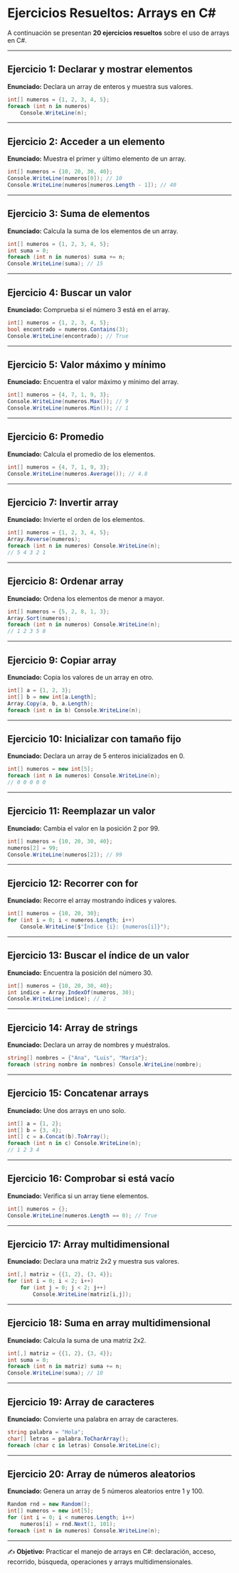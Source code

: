 # Ejercicios Resueltos: Arrays en C#

A continuación se presentan **20 ejercicios resueltos** sobre el uso de arrays en C#.

---

## Ejercicio 1: Declarar y mostrar elementos
**Enunciado:** Declara un array de enteros y muestra sus valores.

```csharp
int[] numeros = {1, 2, 3, 4, 5};
foreach (int n in numeros)
    Console.WriteLine(n);
```

---

## Ejercicio 2: Acceder a un elemento
**Enunciado:** Muestra el primer y último elemento de un array.

```csharp
int[] numeros = {10, 20, 30, 40};
Console.WriteLine(numeros[0]); // 10
Console.WriteLine(numeros[numeros.Length - 1]); // 40
```

---

## Ejercicio 3: Suma de elementos
**Enunciado:** Calcula la suma de los elementos de un array.

```csharp
int[] numeros = {1, 2, 3, 4, 5};
int suma = 0;
foreach (int n in numeros) suma += n;
Console.WriteLine(suma); // 15
```

---

## Ejercicio 4: Buscar un valor
**Enunciado:** Comprueba si el número 3 está en el array.

```csharp
int[] numeros = {1, 2, 3, 4, 5};
bool encontrado = numeros.Contains(3);
Console.WriteLine(encontrado); // True
```

---

## Ejercicio 5: Valor máximo y mínimo
**Enunciado:** Encuentra el valor máximo y mínimo del array.

```csharp
int[] numeros = {4, 7, 1, 9, 3};
Console.WriteLine(numeros.Max()); // 9
Console.WriteLine(numeros.Min()); // 1
```

---

## Ejercicio 6: Promedio
**Enunciado:** Calcula el promedio de los elementos.

```csharp
int[] numeros = {4, 7, 1, 9, 3};
Console.WriteLine(numeros.Average()); // 4.8
```

---

## Ejercicio 7: Invertir array
**Enunciado:** Invierte el orden de los elementos.

```csharp
int[] numeros = {1, 2, 3, 4, 5};
Array.Reverse(numeros);
foreach (int n in numeros) Console.WriteLine(n);
// 5 4 3 2 1
```

---

## Ejercicio 8: Ordenar array
**Enunciado:** Ordena los elementos de menor a mayor.

```csharp
int[] numeros = {5, 2, 8, 1, 3};
Array.Sort(numeros);
foreach (int n in numeros) Console.WriteLine(n);
// 1 2 3 5 8
```

---

## Ejercicio 9: Copiar array
**Enunciado:** Copia los valores de un array en otro.

```csharp
int[] a = {1, 2, 3};
int[] b = new int[a.Length];
Array.Copy(a, b, a.Length);
foreach (int n in b) Console.WriteLine(n);
```

---

## Ejercicio 10: Inicializar con tamaño fijo
**Enunciado:** Declara un array de 5 enteros inicializados en 0.

```csharp
int[] numeros = new int[5];
foreach (int n in numeros) Console.WriteLine(n);
// 0 0 0 0 0
```

---

## Ejercicio 11: Reemplazar un valor
**Enunciado:** Cambia el valor en la posición 2 por 99.

```csharp
int[] numeros = {10, 20, 30, 40};
numeros[2] = 99;
Console.WriteLine(numeros[2]); // 99
```

---

## Ejercicio 12: Recorrer con for
**Enunciado:** Recorre el array mostrando índices y valores.

```csharp
int[] numeros = {10, 20, 30};
for (int i = 0; i < numeros.Length; i++)
    Console.WriteLine($"Índice {i}: {numeros[i]}");
```

---

## Ejercicio 13: Buscar el índice de un valor
**Enunciado:** Encuentra la posición del número 30.

```csharp
int[] numeros = {10, 20, 30, 40};
int indice = Array.IndexOf(numeros, 30);
Console.WriteLine(indice); // 2
```

---

## Ejercicio 14: Array de strings
**Enunciado:** Declara un array de nombres y muéstralos.

```csharp
string[] nombres = {"Ana", "Luis", "María"};
foreach (string nombre in nombres) Console.WriteLine(nombre);
```

---

## Ejercicio 15: Concatenar arrays
**Enunciado:** Une dos arrays en uno solo.

```csharp
int[] a = {1, 2};
int[] b = {3, 4};
int[] c = a.Concat(b).ToArray();
foreach (int n in c) Console.WriteLine(n);
// 1 2 3 4
```

---

## Ejercicio 16: Comprobar si está vacío
**Enunciado:** Verifica si un array tiene elementos.

```csharp
int[] numeros = {};
Console.WriteLine(numeros.Length == 0); // True
```

---

## Ejercicio 17: Array multidimensional
**Enunciado:** Declara una matriz 2x2 y muestra sus valores.

```csharp
int[,] matriz = {{1, 2}, {3, 4}};
for (int i = 0; i < 2; i++)
    for (int j = 0; j < 2; j++)
        Console.WriteLine(matriz[i,j]);
```

---

## Ejercicio 18: Suma en array multidimensional
**Enunciado:** Calcula la suma de una matriz 2x2.

```csharp
int[,] matriz = {{1, 2}, {3, 4}};
int suma = 0;
foreach (int n in matriz) suma += n;
Console.WriteLine(suma); // 10
```

---

## Ejercicio 19: Array de caracteres
**Enunciado:** Convierte una palabra en array de caracteres.

```csharp
string palabra = "Hola";
char[] letras = palabra.ToCharArray();
foreach (char c in letras) Console.WriteLine(c);
```

---

## Ejercicio 20: Array de números aleatorios
**Enunciado:** Genera un array de 5 números aleatorios entre 1 y 100.

```csharp
Random rnd = new Random();
int[] numeros = new int[5];
for (int i = 0; i < numeros.Length; i++)
    numeros[i] = rnd.Next(1, 101);
foreach (int n in numeros) Console.WriteLine(n);
```

---

✍️ **Objetivo:** Practicar el manejo de arrays en C#: declaración, acceso, recorrido, búsqueda, operaciones y arrays multidimensionales.
